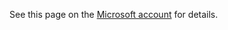 See this page on the [Microsoft account](https://github.com/microsoft/Secure-Supply-Chain/#readme) for details.
